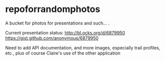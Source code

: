 repoforrandomphotos
===================

A bucket for photos for presentations and such... .


Current presentation status:
http://bl.ocks.org/d/6879950
https://gist.github.com/anonymous/6879950

Need to add API documentation, and more images, especially trail profiles, etc., plus of course Claire's use of the other application
